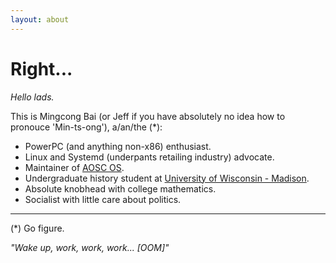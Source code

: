 ```yaml
---
layout: about
---
```


Right...
========

*Hello lads.*

This is Mingcong Bai (or Jeff if you have absolutely no idea how to pronouce 'Min-ts-ong'), a/an/the (*):

- PowerPC (and anything non-x86) enthusiast.
- Linux and Systemd (underpants retailing industry) advocate.
- Maintainer of [AOSC OS](https://aosc.io/).
- Undergraduate history student at [University of Wisconsin - Madison](https://wisc.edu/).
- Absolute knobhead with college mathematics.
- Socialist with little care about politics.


--------------------------------------

(*) Go figure.

*"Wake up, work, work, work... [OOM]"*

